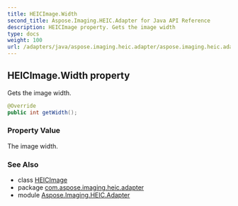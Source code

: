 ```yaml
---
title: HEICImage.Width
second_title: Aspose.Imaging.HEIC.Adapter for Java API Reference
description: HEICImage property. Gets the image width
type: docs
weight: 100
url: /adapters/java/aspose.imaging.heic.adapter/aspose.imaging.heic.adapter/heicimage/width/
---
```

## HEICImage.Width property

Gets the image width.

```java
@Override
public int getWidth();
```

### Property Value

The image width.

### See Also

* class [HEICImage](../)
* package [com.aspose.imaging.heic.adapter](../../../aspose.imaging.heic.adapter/)
* module [Aspose.Imaging.HEIC.Adapter](../../../)


